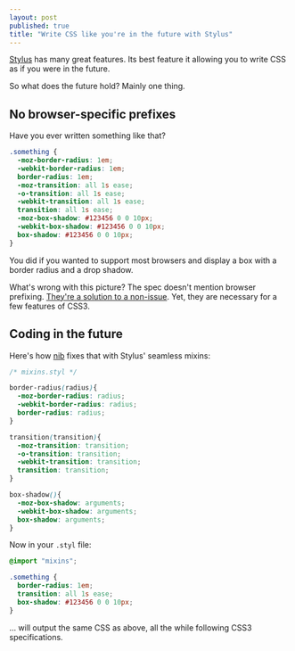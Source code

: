 ```yaml
---
layout: post
published: true
title: "Write CSS like you're in the future with Stylus"
---
```


[Stylus](http://learnboost.github.com/stylus) has many great features. Its best feature it allowing you to write CSS as if you were in the future.

So what does the future hold? Mainly one thing.

## No browser-specific prefixes

Have you ever written something like that?

```css
.something {
  -moz-border-radius: 1em;
  -webkit-border-radius: 1em;
  border-radius: 1em;
  -moz-transition: all 1s ease;
  -o-transition: all 1s ease;
  -webkit-transition: all 1s ease;
  transition: all 1s ease;
  -moz-box-shadow: #123456 0 0 10px;
  -webkit-box-shadow: #123456 0 0 10px;
  box-shadow: #123456 0 0 10px;
}
```

You did if you wanted to support most browsers and display a box with a border radius and a drop shadow.

What's wrong with this picture? The spec doesn't mention browser prefixing. [They're a solution to a non-issue](http://www.quirksmode.org/blog/archives/2010/03/css_vendor_pref.html). Yet, they are necessary for a few features of CSS3.

## Coding in the future

Here's how [nib](https://github.com/visionmedia/nib) fixes that with Stylus' seamless mixins:

```css
/* mixins.styl */

border-radius(radius){
  -moz-border-radius: radius;
  -webkit-border-radius: radius;
  border-radius: radius;
}

transition(transition){
  -moz-transition: transition;
  -o-transition: transition;
  -webkit-transition: transition;
  transition: transition;
}

box-shadow(){
  -moz-box-shadow: arguments;
  -webkit-box-shadow: arguments;
  box-shadow: arguments;
}
```

Now in your `.styl` file:

```css
@import "mixins";

.something {
  border-radius: 1em;
  transition: all 1s ease;
  box-shadow: #123456 0 0 10px;
}
```

... will output the same CSS as above, all the while following CSS3 specifications.